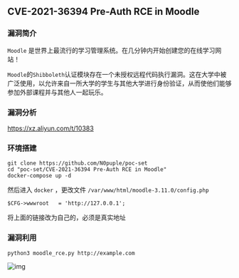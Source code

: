 ## CVE-2021-36394 Pre-Auth RCE in Moodle

### 漏洞简介

`Moodle` 是世界上最流行的学习管理系统。在几分钟内开始创建您的在线学习网站！

`Moodle`的`Shibboleth`认证模块存在一个未授权远程代码执行漏洞。这在大学中被广泛使用，以允许来自一所大学的学生与其他大学进行身份验证，从而使他们能够参加外部课程并与其他人一起玩乐。

### 漏洞分析

https://xz.aliyun.com/t/10383

### 环境搭建

```
git clone https://github.com/N0puple/poc-set
cd "poc-set/CVE-2021-36394 Pre-Auth RCE in Moodle"
docker-compose up -d
```

然后进入 `docker` ，更改文件 `/var/www/html/moodle-3.11.0/config.php`

```
$CFG->wwwroot   = 'http://127.0.0.1';
```

将上面的链接改为自己的，必须是真实地址

### 漏洞利用

```
python3 moodle_rce.py http://example.com
```

![img](https://cdn.nlark.com/yuque/0/2021/png/22586461/1634477001713-fe9ed115-8d5c-4d85-af78-4c8a514dd861.png)

